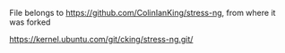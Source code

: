 File belongs to https://github.com/ColinIanKing/stress-ng, from where it was forked

https://kernel.ubuntu.com/git/cking/stress-ng.git/

